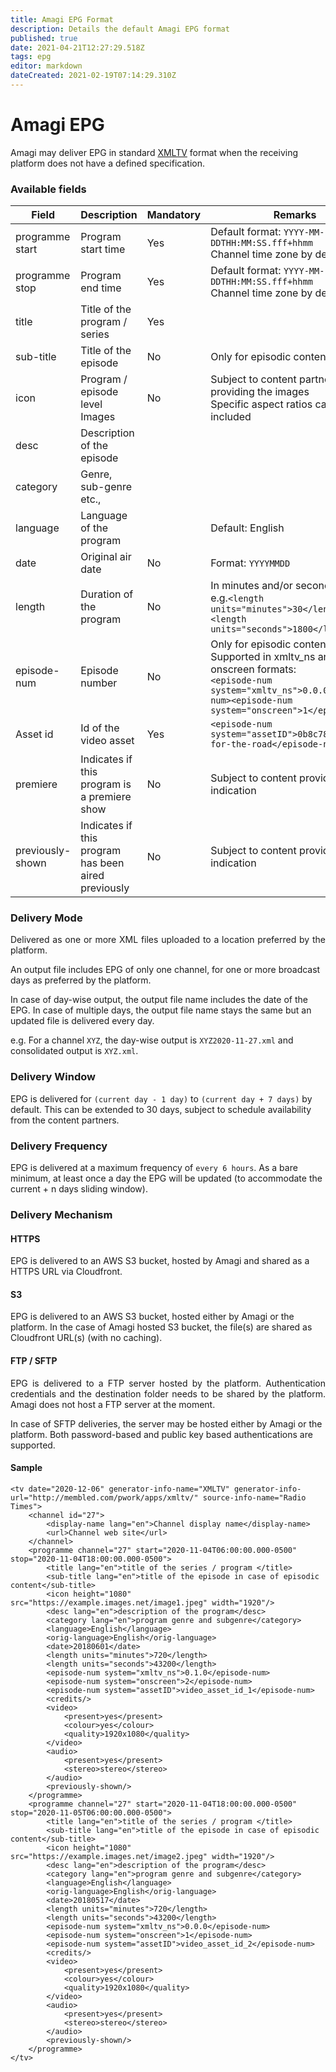 ```yaml
---
title: Amagi EPG Format
description: Details the default Amagi EPG format
published: true
date: 2021-04-21T12:27:29.518Z
tags: epg
editor: markdown
dateCreated: 2021-02-19T07:14:29.310Z
---
```


# Amagi EPG

Amagi may deliver EPG in standard [XMLTV](http://wiki.xmltv.org/index.php/XMLTVFormat) format when the receiving platform does not have a defined specification.

### Available fields

|Field|Description|Mandatory|Remarks|
|--|--|--|--|
programme start|Program start time|Yes|Default format: `YYYY-MM-DDTHH:MM:SS.fff+hhmm`<br/>Channel time zone by default 
programme stop|Program end time|Yes|Default format: `YYYY-MM-DDTHH:MM:SS.fff+hhmm`<br/>Channel time zone by default 
title|Title of the program / series|Yes
sub-title|Title of the episode|No|Only for episodic contents
icon|Program / episode level Images|No|Subject to content partner providing the images<br/>Specific aspect ratios can be included
desc|Description of the episode||
category|Genre, sub-genre etc.,||
language|Language of the program||Default: English
date|Original air date|No|Format: `YYYYMMDD`
length|Duration of the program|No|In minutes and/or seconds<br/>e.g.```<length units="minutes">30</length>```<br/>```<length units="seconds">1800</length>```
episode-num|Episode number|No|Only for episodic contents<br/>Supported in xmltv_ns and onscreen formats:<br/>```<episode-num system="xmltv_ns">0.0.0</episode-num><episode-num system="onscreen">1</episode-num>```
Asset id|Id of the video asset|Yes|```<episode-num system="assetID">0b8c78ee-one-for-the-road</episode-num>```
premiere|Indicates if this program is a premiere show|No|Subject to content provider indication
previously-shown|Indicates if this program has been aired previously|No|Subject to content provider indication

### Delivery Mode

<p align="justify">
Delivered as one or more XML files uploaded to a location preferred by the platform. 

An output file includes EPG of only one channel, for one or more broadcast days as preferred by the platform. 

In case of day-wise output, the output file name includes the date of the EPG. In case of multiple days, the output file name stays the same but an updated file is delivered every day.

e.g. For a channel `XYZ`, the day-wise output is `XYZ2020-11-27.xml` and consolidated output is `XYZ.xml`. 
</p>

### Delivery Window

EPG is delivered for `(current day - 1 day)` to `(current day + 7 days)` by default. This can be extended to 30 days, subject to schedule availability from the content partners.


### Delivery Frequency
EPG is delivered at a maximum frequency of `every 6 hours`. As a bare minimum, at least once a day the EPG will be updated (to accommodate the current + n days sliding window).


### Delivery Mechanism

#### HTTPS

EPG is delivered to an AWS S3 bucket, hosted by Amagi and shared as a HTTPS URL via Cloudfront. 

#### S3

EPG is delivered to an AWS S3 bucket, hosted either by Amagi or the platform. In the case of Amagi hosted S3 bucket, the file(s) are shared as Cloudfront URL(s) (with no caching).

#### FTP / SFTP

<p align="justify">
EPG is delivered to a FTP server hosted by the platform. Authentication credentials and the destination folder needs to be shared by the platform. Amagi does not host a FTP server at the moment. 

In case of SFTP deliveries, the server may be hosted either by Amagi or the platform. Both password-based and public key based authentications are supported. 
</p>

#### Sample
```
<tv date="2020-12-06" generator-info-name="XMLTV" generator-info-url="http://membled.com/pwork/apps/xmltv/" source-info-name="Radio Times">
	<channel id="27">
		<display-name lang="en">Channel display name</display-name>
		<url>Channel web site</url>
	</channel>
	<programme channel="27" start="2020-11-04T06:00:00.000-0500" stop="2020-11-04T18:00:00.000-0500">
		<title lang="en">title of the series / program </title>
		<sub-title lang="en">title of the episode in case of episodic content</sub-title>
		<icon height="1080" src="https://example.images.net/image1.jpeg" width="1920"/>
		<desc lang="en">description of the program</desc>
		<category lang="en">program genre and subgenre</category>
		<language>English</language>
		<orig-language>English</orig-language>
		<date>20180601</date>
		<length units="minutes">720</length>
		<length units="seconds">43200</length>
		<episode-num system="xmltv_ns">0.1.0</episode-num>
		<episode-num system="onscreen">2</episode-num>
		<episode-num system="assetID">video_asset_id_1</episode-num>
		<credits/>
		<video>
			<present>yes</present>
			<colour>yes</colour>
			<quality>1920x1080</quality>
		</video>
		<audio>
			<present>yes</present>
			<stereo>stereo</stereo>
		</audio>
		<previously-shown/>
	</programme>
	<programme channel="27" start="2020-11-04T18:00:00.000-0500" stop="2020-11-05T06:00:00.000-0500">
		<title lang="en">title of the series / program </title>
		<sub-title lang="en">title of the episode in case of episodic content</sub-title>
		<icon height="1080" src="https://example.images.net/image2.jpeg" width="1920"/>
		<desc lang="en">description of the program</desc>
		<category lang="en">program genre and subgenre</category>
		<language>English</language>
		<orig-language>English</orig-language>
		<date>20180517</date>
		<length units="minutes">720</length>
		<length units="seconds">43200</length>
		<episode-num system="xmltv_ns">0.0.0</episode-num>
		<episode-num system="onscreen">1</episode-num>
		<episode-num system="assetID">video_asset_id_2</episode-num>
		<credits/>
		<video>
			<present>yes</present>
			<colour>yes</colour>
			<quality>1920x1080</quality>
		</video>
		<audio>
			<present>yes</present>
			<stereo>stereo</stereo>
		</audio>
		<previously-shown/>
	</programme>
</tv>
```